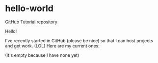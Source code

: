 # hello-world
GitHub Tutorial repository

Hello!

I've recently started in GitHub (please be nice) so that I can host projects and get work. (LOL)
Here are my current ones: 

(It's empty because I have none yet)

